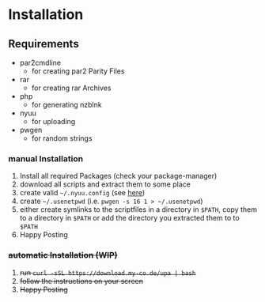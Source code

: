 # Installation

## Requirements

- par2cmdline
    - for creating par2 Parity Files
- rar
    - for creating rar Archives
- php
    - for generating nzblnk
- nyuu
    - for uploading
- pwgen
    - for random strings

### manual Installation

1. Install all required Packages (check your package-manager)
2. download all scripts and extract them to some place
3. create valid `~/.nyuu.config` (see [here](https://github.com/animetosho/Nyuu/blob/master/config-sample.json))
4. create `~/.usenetpwd` (i.e. `pwgen -s 16 1 > ~/.usenetpwd`)
5. either create symlinks to the scriptfiles in a directory in `$PATH`, copy them to a directory in `$PATH` or add the directory you extracted them to to `$PATH`
6. Happy Posting

### ~~automatic Installation (WIP)~~

1. ~~run `curl -sSL https://download.my-co.de/upa | bash`~~
2. ~~follow the instructions on your screen~~
3. ~~Happy Posting~~
